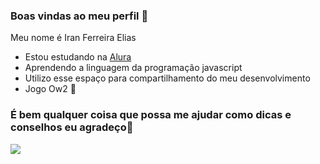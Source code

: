 ### Boas vindas ao meu perfil 🖤

Meu nome é Iran Ferreira Elias

- Estou estudando na [Alura](https://cursos.alura.com.br)
- Aprendendo a linguagem da programação javascript
- Utilizo esse espaço para compartilhamento do meu desenvolvimento
- Jogo Ow2 💟
### É bem qualquer coisa que possa me ajudar como dicas e conselhos eu agradeço🤠

![](https://media.tenor.com/K4KCTRSZfhEAAAAM/samira-teaser.gif)
